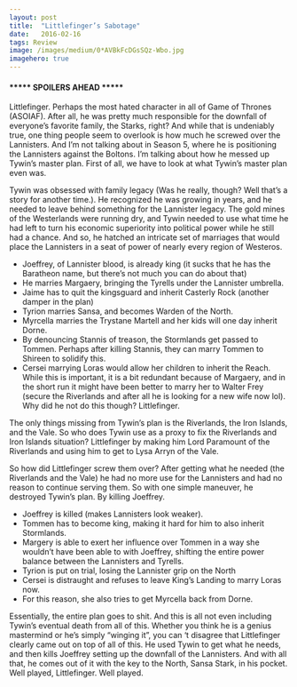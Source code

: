 ```yaml
---
layout:	post
title:	"Littlefinger’s Sabotage"
date:	2016-02-16
tags: Review
image: /images/medium/0*AVBkFcDGsSQz-Wbo.jpg
imagehero: true
---
```


#### ***** SPOILERS AHEAD *****

Littlefinger. Perhaps the most hated character in all of Game of Thrones (ASOIAF). After all, he was pretty much responsible for the downfall of everyone’s favorite family, the Starks, right? And while that is undeniably true, one thing people seem to overlook is how much he screwed over the Lannisters. And I’m not talking about in Season 5, where he is positioning the Lannisters against the Boltons. I’m talking about how he messed up Tywin’s master plan. First of all, we have to look at what Tywin’s master plan even was.

Tywin was obsessed with family legacy (Was he really, though? Well that’s a story for another time.). He recognized he was growing in years, and he needed to leave behind something for the Lannister legacy. The gold mines of the Westerlands were running dry, and Tywin needed to use what time he had left to turn his economic superiority into political power while he still had a chance. And so, he hatched an intricate set of marriages that would place the Lannisters in a seat of power of nearly every region of Westeros.

* Joeffrey, of Lannister blood, is already king (it sucks that he has the Baratheon name, but there’s not much you can do about that)
* He marries Margaery, bringing the Tyrells under the Lannister umbrella.
* Jaime has to quit the kingsguard and inherit Casterly Rock (another damper in the plan)
* Tyrion marries Sansa, and becomes Warden of the North.
* Myrcella marries the Trystane Martell and her kids will one day inherit Dorne.
* By denouncing Stannis of treason, the Stormlands get passed to Tommen. Perhaps after killing Stannis, they can marry Tommen to Shireen to solidify this.
* Cersei marrying Loras would allow her children to inherit the Reach. While this is important, it is a bit redundant because of Margaery, and in the short run it might have been better to marry her to Walter Frey (secure the Riverlands and after all he is looking for a new wife now lol). Why did he not do this though? Littlefinger.

The only things missing from Tywin’s plan is the Riverlands, the Iron Islands, and the Vale. So who does Tywin use as a proxy to fix the Riverlands and Iron Islands situation? Littlefinger by making him Lord Paramount of the Riverlands and using him to get to Lysa Arryn of the Vale.

So how did Littlefinger screw them over? After getting what he needed (the Riverlands and the Vale) he had no more use for the Lannisters and had no reason to continue serving them. So with one simple maneuver, he destroyed Tywin’s plan. By killing Joeffrey.

* Joeffrey is killed (makes Lannisters look weaker).
* Tommen has to become king, making it hard for him to also inherit Stormlands.
* Margery is able to exert her influence over Tommen in a way she wouldn’t have been able to with Joeffrey, shifting the entire power balance between the Lannisters and Tyrells.
* Tyrion is put on trial, losing the Lannister grip on the North
* Cersei is distraught and refuses to leave King’s Landing to marry Loras now.
* For this reason, she also tries to get Myrcella back from Dorne.

Essentially, the entire plan goes to shit. And this is all not even including Tywin’s eventual death from all of this. Whether you think he is a genius mastermind or he’s simply “winging it”, you can ‘t disagree that Littlefinger clearly came out on top of all of this. He used Tywin to get what he needs, and then kills Joeffrey setting up the downfall of the Lannisters. And with all that, he comes out of it with the key to the North, Sansa Stark, in his pocket. Well played, Littlefinger. Well played.

  